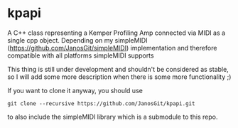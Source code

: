 # kpapi
A C++ class representing a Kemper Profiling Amp connected via MIDI as a single cpp object. Depending on my simpleMIDI (https://github.com/JanosGit/simpleMIDI) implementation and therefore compatible with all platforms simpleMIDI supports

This thing is still under development and shouldn't be considered as stable, so I will add some more description when there is some more functionality ;)

If you want to clone it anyway, you should use 
```
git clone --recursive https://github.com/JanosGit/kpapi.git
```
to also include the simpleMIDI library which is a submodule to this repo.